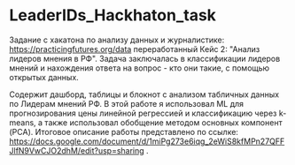# LeaderIDs_Hackhaton_task
Задание с хакатона по анализу данных и журналистике: https://practicingfutures.org/data переработанный Кейс 2: "Анализ лидеров мнения в РФ". Задача заключалась в классификации лидеров мнений и нахождения ответа на вопрос - кто они такие, с помощью открытых данных.

Содержит дашборд, таблицы и блокнот с анализом табличных данных по Лидерам мнений РФ. В этой работе я использовал ML для прогнозирования цены линейной регрессией и классификацию через k-means, а также использовал обобщение методом основных компонент (PCA). Итоговое описание работы представлено по ссылке: https://docs.google.com/document/d/1miPg273e6iqg_2eWiS8kfMPn27QFFJlfN9VwCJO2dhM/edit?usp=sharing .
